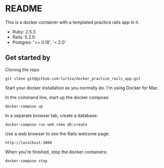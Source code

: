 # README

This is a docker container with a templated practice rails app in it.

* Ruby: 2.5.3
* Rails: 5.2.0
* Postgres: '>= 0.18', '< 2.0'

## Get started by
Cloning the repo
```
git clone git@github.com:lortza/docker_practice_rails_app.git
```

Start your docker installation as you normally do. I'm using Docker for Mac.

In the command line, start up the docker compose:
```	
docker-compose up
```

In a separate browser tab, create a database:
```
docker-compose run web rake db:create
```

Use a web browser to see the Rails welcome page:
```
http://localhost:3000
``` 

When you're finished, stop the docker containers:
```
docker-compose stop
```
